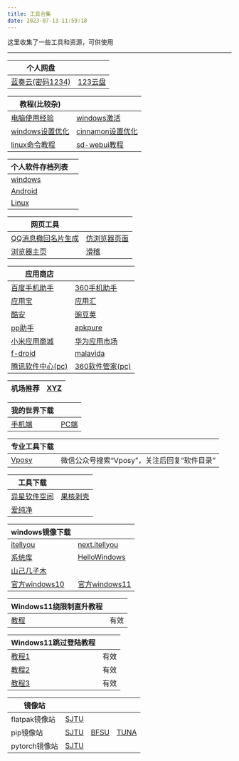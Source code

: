 ```yaml
---
title: 工具合集
date: 2023-07-13 11:59:18
---
```

这里收集了一些工具和资源，可供使用

****
|个人网盘||
|---|---
|[蓝奏云(密码1234)](https://wwx.lanzoui.com/b01nl284f)|[123云盘](https://www.123pan.com/s/wO1SVv-rxW5v)


|教程(比较杂)||
|---|---
|[电脑使用经验](/2023/07/13/pc-use-experience/)|[windows激活](/2023/07/13/windows-activate)
|[windows设置优化](/2023/07/13/windows-optimize)|[cinnamon设置优化](/2023/07/13/cinnamon-optimize)
|[linux命令教程](https://wangchujiang.com/linux-command/)|[sd-webui教程]()


|个人软件存档列表||
|---|---
|[windows](/2023/07/14/windows-software)
|[Android](/2023/07/14/android-software)
|[Linux](/2023/07/15/linux-software)

|网页工具||
|---|---|
|[QQ消息撤回名片生成](https://licyk.github.io/t/q)|[仿浏览器页面](https://licyk.github.io/t/b)
|[浏览器主页](https://xiaobaizzz.gitee.io/liulanqizhuye/viaBrowser/)|[滑稽](https://licyk.github.io/t/h)|


|应用商店||
|---|---
|[百度手机助手](https://mobile.baidu.com/)|[360手机助手](http://m.app.haosou.com/)
|[应用宝](https://cftweb.3g.qq.com/qqappstore/index)|[应用汇](http://m.appchina.com/)
|[酷安](https://www.coolapk.com/apk/)|[豌豆荚](https://m.wandoujia.com/)
|[pp助手](https://wap.pp.cn/)|[apkpure](http://m.apkpure.com/cn)
|[小米应用商城](https://app.mi.com/)|[华为应用市场](https://appgallery.huawei.com)
|[f-droid](https://f-droid.org/)|[malavida](https://www.malavida.com/en/android/)
|[腾讯软件中心(pc)](https://pc.qq.com/)|[360软件管家(pc)](https://soft.360.cn/)


|机场推荐|[XYZ](https://9.234456.xyz/abc.html?t=567)|
|---|---


|我的世界下载||
|---|---
|[手机端](https://zihao-il.github.io/)|[PC端](https://www.mcappx.com/)


|专业工具下载||
|---|---
|[Vposy](https://mp.weixin.qq.com/mp/homepage?__biz=MzIyNjU2NzIxNQ==&hid=2&sn=0d0cb7f7ef080cb1fb6672e01ee632eb)|微信公众号搜索“Vposy”，关注后回复“软件目录”


|工具下载||
|---|---
|[异星软件空间](https://www.yxssp.com/)|[果核剥壳](https://www.ghxi.com/)
|[爱纯净](http://www.aichunjing.com/)|

|windows镜像下载||
|---|---
|[itellyou](https://msdn.itellyou.cn/)|[next.itellyou](https://next.itellyou.cn/)
|[系统库](https://www.xitongku.com/)|[HelloWindows](https://hellowindows.cn/)
|[山己几子木](https://msdn.sjjzm.com/)|[]()
|[官方windows10](https://www.microsoft.com/zh-cn/software-download/windows10)|[官方windows11](https://www.microsoft.com/zh-cn/software-download/windows11)

|Windows11绕限制直升教程||
|---|---
|[教程](https://www.bilibili.com/video/BV1jG4y1x7z1/)|有效

|Windows11跳过登陆教程||
|---|---
|[教程1](https://www.bilibili.com/video/BV14v4y1y7jd/)|有效
[教程2](https://www.bilibili.com/video/BV1r24y1m7Jy/) |有效
|[教程3](https://www.bilibili.com/video/BV14v4y1y7jd/)|有效

|镜像站||||
|---|---|---|---
|flatpak镜像站|[SJTU](https://mirror.sjtu.edu.cn/docs/flathub)
|pip镜像站|[SJTU](https://mirror.sjtu.edu.cn/docs/pypi/web/simple)|[BFSU](https://mirrors.bfsu.edu.cn/help/pypi/)|[TUNA](https://mirrors.tuna.tsinghua.edu.cn/help/pypi/)
|pytorch镜像站|[SJTU](https://mirror.sjtu.edu.cn/pytorch-wheels)

